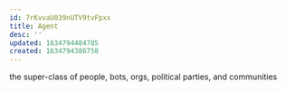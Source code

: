 ```yaml
---
id: 7rKvvaU039nUTV9tvFpxx
title: Agent
desc: ''
updated: 1634794484785
created: 1634794386758
---
```


the super-class of people, bots, orgs, political parties, and communities